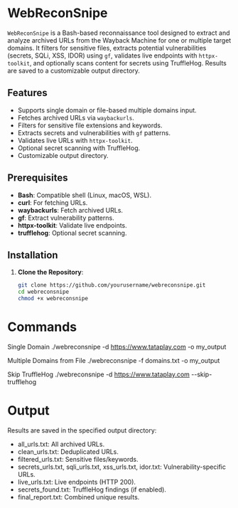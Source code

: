 # WebReconSnipe

`WebReconSnipe` is a Bash-based reconnaissance tool designed to extract and analyze archived URLs from the Wayback Machine for one or multiple target domains. It filters for sensitive files, extracts potential vulnerabilities (secrets, SQLi, XSS, IDOR) using `gf`, validates live endpoints with `httpx-toolkit`, and optionally scans content for secrets using TruffleHog. Results are saved to a customizable output directory.

## Features
- Supports single domain or file-based multiple domains input.
- Fetches archived URLs via `waybackurls`.
- Filters for sensitive file extensions and keywords.
- Extracts secrets and vulnerabilities with `gf` patterns.
- Validates live URLs with `httpx-toolkit`.
- Optional secret scanning with TruffleHog.
- Customizable output directory.

## Prerequisites
- **Bash**: Compatible shell (Linux, macOS, WSL).
- **curl**: For fetching URLs.
- **waybackurls**: Fetch archived URLs.
- **gf**: Extract vulnerability patterns.
- **httpx-toolkit**: Validate live endpoints.
- **trufflehog**: Optional secret scanning.

## Installation
1. **Clone the Repository**:
   ```bash
   git clone https://github.com/yourusername/webreconsnipe.git
   cd webreconsnipe
   chmod +x webreconsnipe

# Commands

Single Domain
./webreconsnipe -d https://www.tataplay.com -o my_output

Multiple Domains from File
./webreconsnipe -f domains.txt -o my_output

Skip TruffleHog
./webreconsnipe -d https://www.tataplay.com --skip-trufflehog

# Output
Results are saved in the specified output directory:

- all_urls.txt: All archived URLs.
- clean_urls.txt: Deduplicated URLs.
- filtered_urls.txt: Sensitive files/keywords.
- secrets_urls.txt, sqli_urls.txt, xss_urls.txt, idor.txt: Vulnerability-specific URLs.
- live_urls.txt: Live endpoints (HTTP 200).
- secrets_found.txt: TruffleHog findings (if enabled).
- final_report.txt: Combined unique results.
